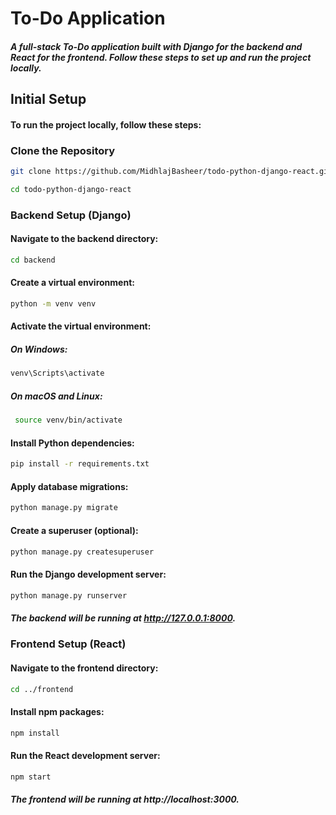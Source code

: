 # To-Do Application

##### A full-stack To-Do application built with Django for the backend and React for the frontend. Follow these steps to set up and run the project locally.

## Initial Setup

#### To run the project locally, follow these steps:

### Clone the Repository
```bash
git clone https://github.com/MidhlajBasheer/todo-python-django-react.git
 ```
```bash
cd todo-python-django-react
 ```

### Backend Setup (Django)
#### Navigate to the backend directory:
```bash
cd backend
```
#### Create a virtual environment:

```bash 
python -m venv venv
 ```

#### Activate the virtual environment:

##### On Windows:
```bash
venv\Scripts\activate
 ```

##### On macOS and Linux:
```bash
 source venv/bin/activate 
```

#### Install Python dependencies:
```bash
pip install -r requirements.txt
 ```

#### Apply database migrations:
```bash
python manage.py migrate
```

#### Create a superuser (optional):
```bash
python manage.py createsuperuser
 ```

#### Run the Django development server:
```bash
python manage.py runserver
 ```
##### The backend will be running at http://127.0.0.1:8000.

### Frontend Setup (React)

#### Navigate to the frontend directory:
```bash
cd ../frontend
 ```

#### Install npm packages:
```bash
npm install
 ```

#### Run the React development server:
```bash
npm start
```
##### The frontend will be running at http://localhost:3000.
